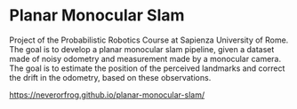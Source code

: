 # Planar Monocular Slam

Project of the Probabilistic Robotics Course at Sapienza University of Rome. The goal is to develop a planar monocular slam pipeline, given a dataset made of noisy odometry and measurement made by a monocular camera. The goal is to estimate the position of the perceived landmarks and correct the drift in the odometry, based on these observations.

https://neverorfrog.github.io/planar-monocular-slam/